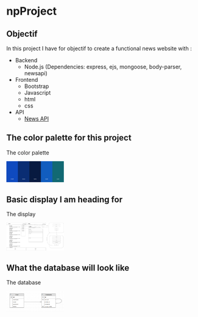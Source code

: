 #                                             npProject

## Objectif

  In this project I have for objectif to create a functional news website with :

  - Backend
    - Node.js (Dependencies: express, ejs, mongoose, body-parser, newsapi)
  - Frontend
    - Bootstrap
    - Javascript
    - html
    - css
  - API
    - [News API](https://newsapi.org/)

## The color palette for this project

  The color palette

<img src="./views/img/palette.png" style="width:30%;">

## Basic display I am heading for

  The display

<img src="./views/img/firstDisplayIdea.png" style="width:30%;">

## What the database will look like

  The database

<img src="./views/img/db.png" style="width:30%;">

